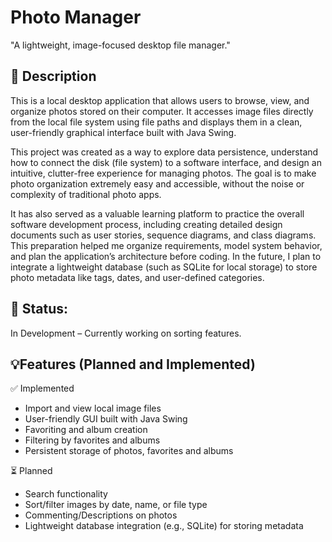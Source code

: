 # Photo Manager
"A lightweight, image-focused desktop file manager."

## 📝 Description
This is a local desktop application that allows users to browse, view, and organize photos stored on their computer. It accesses image files directly from the local file system using file paths and displays them in a clean, user-friendly graphical interface built with Java Swing.

This project was created as a way to explore data persistence, understand how to connect the disk (file system) to a software interface, and design an intuitive, clutter-free experience for managing photos. The goal is to make photo organization extremely easy and accessible, without the noise or complexity of traditional photo apps.

It has also served as a valuable learning platform to practice the overall software development process, including creating detailed design documents such as user stories, sequence diagrams, and class diagrams. This preparation helped me organize requirements, model system behavior, and plan the application’s architecture before coding. In the future, I plan to integrate a lightweight database (such as SQLite for local storage) to store photo metadata like tags, dates, and user-defined categories.

## 🚧 Status:
In Development – Currently working on sorting features.

## 💡Features (Planned and Implemented)

✅ Implemented
- Import and view local image files<br>
- User-friendly GUI built with Java Swing<br>
- Favoriting and album creation<br>
- Filtering by favorites and albums<br>
- Persistent storage of photos, favorites and albums <br>

⏳ Planned
- Search functionality<br>
- Sort/filter images by date, name, or file type<br>
- Commenting/Descriptions on photos<br>
- Lightweight database integration (e.g., SQLite) for storing metadata<br>
